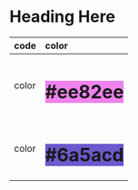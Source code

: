 # Heading Here

| code  | color                                             |
|:------|:--------------------------------------------------|
| color | <h1 style="background-color:#ee82ee;">#ee82ee</h1> |
| color | <h1 style="background-color:#6a5acd;">#6a5acd</h1>|
